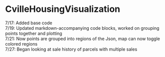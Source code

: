 # CvilleHousingVisualization
7/17: Added base code <br />
7/19: Updated markdown-accompanying code blocks, worked on grouping points together and plotting  <br />
7/21: Now points are grouped into regions of the Json, map can now toggle colored regions <br />
7/27: Began looking at sale history of parcels with multiple sales
